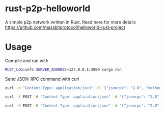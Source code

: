 # rust-p2p-helloworld
A simple p2p network written in Rust. Read here for more details https://github.com/massbitprotocol/helloworld-rust-project

# Usage
Compile and run with
```sh
RUST_LOG=info SERVER_ADDRESS=127.0.0.1:3000 cargo run
```

Send JSON-RPC command with curl

```sh
curl -H "Content-Type: application/json" -d '{"jsonrpc": "2.0", "method": "get_pokemon", "params": {"name": "hyhy"}, "id": "1"}' "http://localhost:3000"
```

```sh
curl -X POST -H "Content-Type: application/json" -d '{"jsonrpc": "2.0", "method": "create_pokemon", "params": {"name": "hyhy", "color": "pink"}, "id": "1"}' "http://localhost:3000"
```

```sh
curl -X POST -H "Content-Type: application/json" -d '{"jsonrpc": "2.0", "method": "update_pokemon", "params": {"name": "hyhy", "color": "green"}, "id": "1"}' "http://localhost:3000"
```
